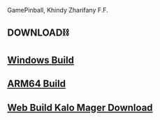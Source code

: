 GamePinball, Khindy Zharifany F.F.

<h2>DOWNLOAD⛓️</h2>
<h2><a href="https://github.com/zharifanny/KHINDY-GamePinball/raw/build-file/build-Windows64.zip">Windows Build</a></h2>
<H2><a href="https://raw.githubusercontent.com/zharifanny/KHINDY-GamePinball/build-file/build-ARM64.zip">ARM64 Build</a></H2>
<H2><a href="https://xlmdlx.xyz/pinball">Web Build Kalo Mager Download</a></H2>
